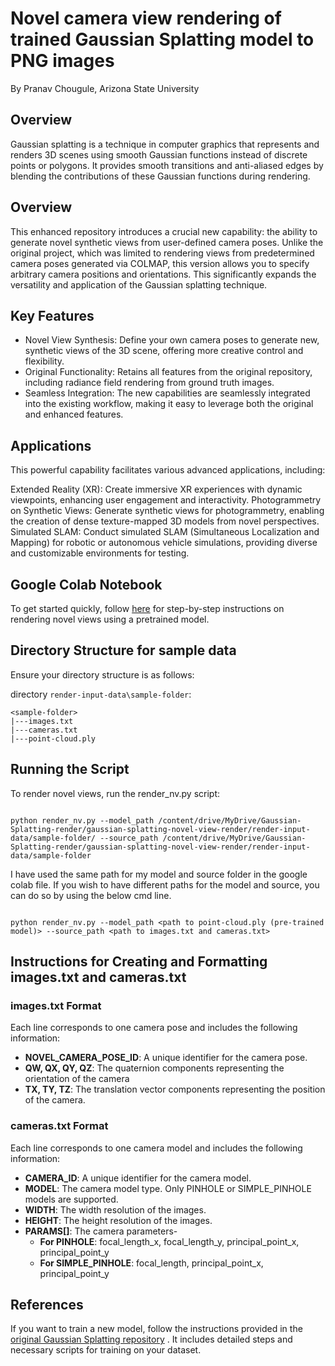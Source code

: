 # Novel camera view rendering of trained Gaussian Splatting model to PNG images

By Pranav Chougule, Arizona State University
## Overview
Gaussian splatting is a technique in computer graphics that represents and renders 3D scenes using smooth Gaussian functions instead of discrete points or polygons. It provides smooth transitions and anti-aliased edges by blending the contributions of these Gaussian functions during rendering.

## Overview
This enhanced repository introduces a crucial new capability: the ability to generate novel synthetic views from user-defined camera poses. Unlike the original project, which was limited to rendering views from predetermined camera poses generated via COLMAP, this version allows you to specify arbitrary camera positions and orientations. This significantly expands the versatility and application of the Gaussian splatting technique.

## Key Features
- Novel View Synthesis: Define your own camera poses to generate new, synthetic views of the 3D scene, offering more creative control and flexibility.
- Original Functionality: Retains all features from the original repository, including radiance field rendering from ground truth images.
- Seamless Integration: The new capabilities are seamlessly integrated into the existing workflow, making it easy to leverage both the original and enhanced features.

## Applications
This powerful capability facilitates various advanced applications, including:

Extended Reality (XR): Create immersive XR experiences with dynamic viewpoints, enhancing user engagement and interactivity.
Photogrammetry on Synthetic Views: Generate synthetic views for photogrammetry, enabling the creation of dense texture-mapped 3D models from novel perspectives.
Simulated SLAM: Conduct simulated SLAM (Simultaneous Localization and Mapping) for robotic or autonomous vehicle simulations, providing diverse and customizable environments for testing.

## Google Colab Notebook
To get started quickly, follow [here](https://colab.research.google.com/drive/11jayCPkY7Nr9OV9bxzzN3SHjMzb2poS6?usp=sharing/) for step-by-step instructions on rendering novel views using a pretrained model.

## Directory Structure for sample data
Ensure your directory structure is as follows:

directory ```render-input-data\sample-folder```:
```
<sample-folder>
|---images.txt
|---cameras.txt
|---point-cloud.ply
```
## Running the Script
To render novel views, run the render_nv.py script:
 
```shell

python render_nv.py --model_path /content/drive/MyDrive/Gaussian-Splatting-render/gaussian-splatting-novel-view-render/render-input-data/sample-folder/ --source_path /content/drive/MyDrive/Gaussian-Splatting-render/gaussian-splatting-novel-view-render/render-input-data/sample-folder
```
I have used the same path for my model and source folder in the google colab file.
If you wish to have different paths for the model and source, you can do so by using the below cmd line.
```shell

python render_nv.py --model_path <path to point-cloud.ply (pre-trained model)> --source_path <path to images.txt and cameras.txt>
```
## Instructions for Creating and Formatting images.txt and cameras.txt
### images.txt Format
 Each line corresponds to one camera pose and includes the following information:
- **NOVEL_CAMERA_POSE_ID**: A unique identifier for the camera pose.
- **QW, QX, QY, QZ**: The quaternion components representing the orientation of the camera 
- **TX, TY, TZ**: The translation vector components representing the position of the camera.
### cameras.txt Format
Each line corresponds to one camera model and includes the following information:
- **CAMERA_ID**: A unique identifier for the camera model.
- **MODEL**: The camera model type. Only PINHOLE or SIMPLE_PINHOLE models are supported.
- **WIDTH**: The width resolution of the images.
- **HEIGHT**: The height resolution of the images.
- **PARAMS[]**: The camera parameters-
   - **For PINHOLE**: focal_length_x, focal_length_y, principal_point_x,   
                   principal_point_y
   - **For SIMPLE_PINHOLE**: focal_length, principal_point_x, principal_point_y
## References

If you want to train a new model, follow the instructions provided in the [original Gaussian Splatting repository](https://github.com/graphdeco-inria/gaussian-splatting/) . It includes detailed steps and necessary scripts for training on your dataset.
